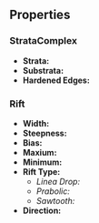 
## Properties

### StrataComplex

- **Strata:**
- **Substrata:**
- **Hardened Edges:**
	
### Rift
- **Width:**
- **Steepness:**
- **Bias:**
- **Maxium:**
- **Minimum:**
- **Rift Type:**
    - *Linea Drop:*
	- *Prabolic:*
	- *Sawtooth:*
- **Direction:**

